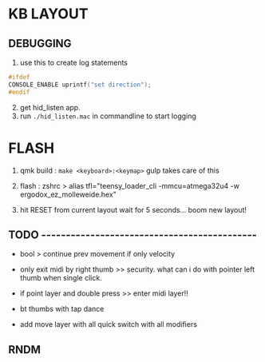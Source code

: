 # KB LAYOUT

## DEBUGGING

1. use this to create log statements

```C
#ifdef
CONSOLE_ENABLE uprintf("set direction");
#endif
```

2. get hid_listen app.
3. run `./hid_listen.mac` in commandline to start logging

# FLASH

1. qmk build : `make <keyboard>:<keymap>`
    gulp takes care of this

2. flash : zshrc > alias tfl="teensy_loader_cli -mmcu=atmega32u4 -w ergodox_ez_molleweide.hex"

3. hit RESET from current layout
    wait for 5 seconds... boom new layout!

## TODO --------------------------------------------

- bool > continue prev movement if only velocity

- only exit midi by right thumb >> security. what can i do with
  pointer left thumb when single click.

* if point layer and double press >> enter midi layer!!

* bt thumbs with tap dance

* add move layer with all quick switch with all modifiers

## RNDM
